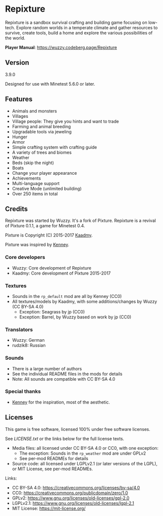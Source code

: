 # Repixture

Repixture is a sandbox survival crafting and building game focusing on low-tech.
Explore random worlds in a temperate climate and gather resources to
survive, create tools, build a home and explore the various possibilities of
the world.

**Player Manual**: <https://wuzzy.codeberg.page/Repixture>

## Version

3.9.0

Designed for use with Minetest 5.6.0 or later.

## Features

* Animals and monsters
* Villages
* Village people: They give you hints and want to trade
* Farming and animal breeding
* Upgradable tools via jeweling
* Hunger
* Armor
* Simple crafting system with crafting guide
* A variety of trees and biomes
* Weather
* Beds (skip the night)
* Boats
* Change your player appearance
* Achievements
* Multi-language support
* Creative Mode (unlimited building)
* Over 250 items in total

## Credits

Repixture was started by Wuzzy. It's a fork of Pixture.
Repixture is a revival of Pixture 0.1.1, a game for Minetest 0.4.

Pixture is Copyright (C) 2015-2017 [Kaadmy](https://github.com/kaadmy).

Pixture was inspired by [Kenney](http://kenney.nl).

### Core developers

* Wuzzy: Core development of Repixture
* Kaadmy: Core development of Pixture 2015-2017

### Textures

* Sounds in the `rp_default` mod are all by Kenney (CC0)
* All textures/models by Kaadmy, with some additions/changes by Wuzzy (CC BY-SA 4.0)
   * Exception: Seagrass by jp (CC0)
   * Exception: Barrel, by Wuzzy based on work by jp (CC0)

### Translators

* Wuzzy: German
* rudzik8: Russian

### Sounds

* There is a large number of authors
* See the individual README files in the mods for details
* Note: All sounds are compatible with CC BY-SA 4.0

### Special thanks

* [Kenney](http://kenney.nl) for the inspiration, most of the aesthetic.

## Licenses

This game is free software, licensed 100% under free software licenses.

See *LICENSE.txt* or the links below for the full license texts.

- Media files: all licensed under CC BY-SA 4.0 or CC0, with one exception:
    - The exception: Sounds in the `rp_weather` mod are under GPLv2
    - See per-mod READMEs for details
- Source code: all licensed under LGPLv2.1 (or later versions of the LGPL), or MIT License, see per-mod READMEs.

Links:
- CC BY-SA 4.0: <https://creativecommons.org/licenses/by-sa/4.0>
- CC0: <https://creativecommons.org/publicdomain/zero/1.0>
- GPLv2: <https://www.gnu.org/licenses/old-licenses/gpl-2.0>
- LGPLv2.1: <https://www.gnu.org/licenses/old-licenses/lgpl-2.1>
- MIT License: <https://mit-license.org/>
